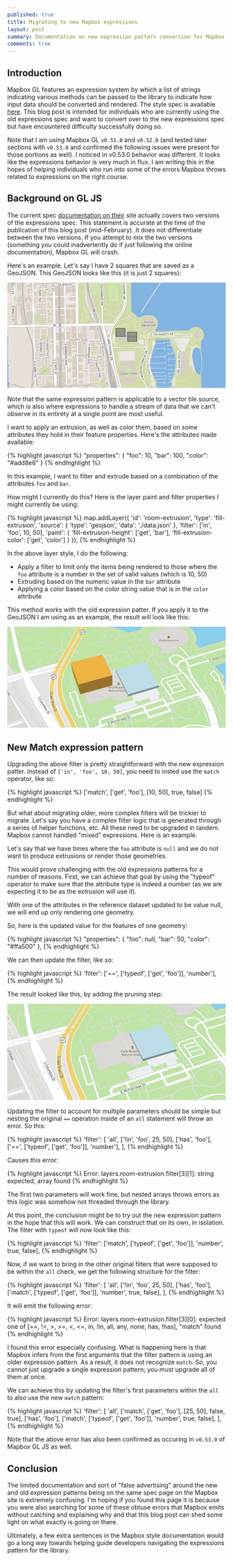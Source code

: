 ```yaml
---
published: true
title: Migrating to new Mapbox expressions
layout: post
summary: Documentation on new expression pattern conversion for Mapbox GL
comments: true
---
```


## Introduction

Mapbox GL features an expression system by which a list of strings indicating various methods can be passed to the library to indicate how input data should be converted and rendered. The style spec is available [here](https://docs.mapbox.com/mapbox-gl-js/style-spec/). This blog post is intended for individuals who are currently using the old expressions spec and want to convert over to the new expressions spec but have encountered difficulty successfully doing so.

Note that I am using Mapbox GL `v0.51.0` and `v0.52.0` (and tested later sections with `v0.53.0` and confirmed the following issues were present for those portions as well). I noticed in v0.53.0 behavior was different. It looks like the expressions behavior is very much in flux. I am writing this in the hopes of helping individuals who run into some of the errors Mapbox throws related to expressions on the right course.

## Background on GL JS

The current spec [documentation on their](https://docs.mapbox.com/mapbox-gl-js/style-spec/) site actually covers two versions of the expressions spec. This statement is accurate at the time of the publication of this blog post (mid-February). It does not differentiate between the two versions. If you attempt to mix the two versions (something you could inadvertently do if just following the online documentation), Mapbox GL will crash.

Here's an example. Let's say I have 2 squares that are saved as a GeoJSON. This GeoJSON looks like this (it is just 2 squares):

![geojsonio](https://raw.githubusercontent.com/kuanb/kuanb.github.io/master/images/_posts/gl_js_expressions/geojsonio.png)

Note that the same expression pattern is applicable to a vector tile source, which is also where expressions to handle a stream of data that we can't observe in its entirety at a single point are most useful.

I want to apply an extrusion, as well as color them, based on some attributes they hold in their feature properties. Here's the attributes made available:

{% highlight javascript %}
  "properties": {
  "foo": 10,
  "bar": 100,
  "color": "#add8e6"
}
{% endhighlight %}

In this example, I want to filter and extrude based on a combination of the attributes `foo` and `bar`.

How might I currently do this? Here is the layer paint and filter properties I might currently be using:

{% highlight javascript %}
map.addLayer({
  'id': 'room-extrusion',
  'type': 'fill-extrusion',
  'source': {
    'type': 'geojson',
    'data': './data.json'
  },
  'filter': ['in', 'foo', 10, 50],
  'paint': {
    'fill-extrusion-height': ['get', 'bar'],
    'fill-extrusion-color': ['get', 'color']
  }
});
{% endhighlight %}

In the above layer style, I do the following:

- Apply a filter to limit only the items being rendered to those where the `foo` attribute is a number in the set of valid values (which is 10, 50)
- Extruding based on the numeric value in the `bar` attribute
- Applying a color based on the color string value that is in the `color` attribute

This method works with the old expression patter. If you apply it to the GeoJSON I am using as an example, the result will look like this:

![originalexpression](https://raw.githubusercontent.com/kuanb/kuanb.github.io/master/images/_posts/gl_js_expressions/originalexpression.png)

## New Match expression pattern

Upgrading the above filter is pretty straightforward with the new expression patter. Instead of `['in', 'foo', 10, 50]`, you need to insted use the `match` operator, like so:

{% highlight javascript %}
['match', ['get', 'foo'], [10, 50], true, false]
{% endhighlight %}

But what about migrating older, more complex filters will be trickier to migrate. Let's say you have a complex filter logic that is generated through a series of helper functions, etc. All these need to be upgraded in tandem. Mapbox cannot handled "mixed" expressions. Here is an example.

Let's say that we have times where the `foo` attribute is `null` and we do not want to produce extrusions or render those geometries.

This would prove challenging with the old expressions patterns for a number of reasons. First, we can achieve that goal by using the "typeof" operator to make sure that the attribute type is indeed a number (as we are expecting it to be as the extrusion will use it).

With one of the attributes in the reference dataset updated to be value null, we will end up only rendering one geometry.

So, here is the updated value for the features of one geometry:

{% highlight javascript %}
"properties": {
  "foo": null,
  "bar": 50,
  "color": "#ffa500"
},
{% endhighlight %}

We can then update the filter, like so:

{% highlight javascript %}
'filter': ['==', ['typeof', ['get', 'foo']], 'number'],
{% endhighlight %}

The result looked like this, by adding the pruning step:

![pruned_first](https://raw.githubusercontent.com/kuanb/kuanb.github.io/master/images/_posts/gl_js_expressions/pruned_first.png)

Updating the filter to account for multiple parameters should be simple but nesting the original `==` operation inside of an `all` statement will throw an error. So this:

{% highlight javascript %}
'filter': [
  'all',
  ['!in', 'foo', 25, 50],
  ['has', 'foo'],
  ['==', ['typeof', ['get', 'foo']], 'number'],
],
{% endhighlight %}

Causes this error:

{% highlight javascript %}
Error: layers.room-extrusion.filter[3][1]: string expected, array found
{% endhighlight %}

The first two parameters will work fine, but nested arrays throws errors as this logic was somehow not threaded through the library.

At this point, the conclusion might be to try out the new expression pattern in the hope that this will work. We can construct that on its own, in isolation. The filter with `typeof` will now look like this:

{% highlight javascript %}
'filter': ['match', ['typeof', ['get', 'foo']], 'number', true, false],
{% endhighlight %}

Now, if we want to bring in the other original filters that were supposed to be within the `all` check, we get the following structure for the filter:

{% highlight javascript %}
'filter': [
  'all',
  ['!in', 'foo', 25, 50],
  ['has', 'foo'],
  ['match', ['typeof', ['get', 'foo']], 'number', true, false],
],
{% endhighlight %}

It will emit the following error:

{% highlight javascript %}
Error: layers.room-extrusion.filter[3][0]: expected one of [==, !=, >, >=, <, <=, in, !in, all, any, none, has, !has], "match" found
{% endhighlight %}

I found this error especially confusing. What is happening here is that Mapbox infers from the first arguments that the filter pattern is using an older expression pattern. As a result, it does not recognize `match`. So, you cannot just upgrade a single expression pattern; you must upgrade all of them at once.

We can achieve this by updating the filter's first parameters within the `all` to also use the new `match` pattern:

{% highlight javascript %}
'filter': [
  'all',
  ['match', ['get', 'foo'], [25, 50], false, true],
  ['has', 'foo'],
  ['match', ['typeof', ['get', 'foo']], 'number', true, false],
],
{% endhighlight %}

Note that the above error has also been confirmed as occuring in `v0.53.0` of Mapbox GL JS as well.

## Conclusion

The limited documentation and sort of "false advertising" around the new and old expression patterns being on the same spec page on the Mapbox site is extremely confusing. I'm hoping if you found this page it is because you were also searching for some of these obtuse errors that Mapbox emits without catching and explaining why and that this blog post can shed some light on what exactly is going on there.

Ultimately, a few extra sentences in the Mapbox style documentation would go a long way towards helping guide developers navigating the expressions pattern for the library.
